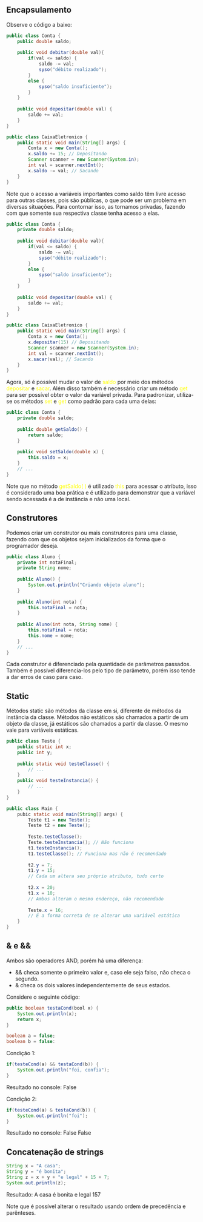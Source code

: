 ## Encapsulamento

Observe o código a baixo:
```Java
public class Conta {
	public double saldo;
	
	public void debitar(double val){
		if(val <= saldo) {
			saldo -= val;
			syso("débito realizado");
		}
		else {
			syso("saldo insuficiente");
		}
	}
	
	public void depositar(double val) {
		saldo += val;
	}
}

public class CaixaEletronico {
	public static void main(String[] args) {
		Conta x = new Conta();
		x.saldo += 15; // Depositando
		Scanner scanner = new Scanner(System.in);
		int val = scanner.nextInt();
		x.saldo -= val; // Sacando
	}
}
```
Note que o acesso a variáveis importantes como saldo têm livre acesso para outras classes, pois são públicas, o que pode ser um problema em diversas situações.
Para contornar isso, as tornamos privadas, fazendo com que somente sua respectiva classe tenha acesso a elas.
```Java
public class Conta {
	private double saldo;
	
	public void debitar(double val){
		if(val <= saldo) {
			saldo -= val;
			syso("débito realizado");
		}
		else {
			syso("saldo insuficiente");
		}
	}
	
	public void depositar(double val) {
		saldo += val;
	}
}

public class CaixaEletronico {
	public static void main(String[] args) {
		Conta x = new Conta();
		x.depositar(15) // Depositando
		Scanner scanner = new Scanner(System.in);
		int val = scanner.nextInt();
		x.sacar(val); // Sacando
	}
}
```
Agora, só é possível mudar o valor de <span style="color: yellow;">saldo</span> por meio dos métodos <span style="color: yellow;">depositar</span> e <span style="color: yellow;">sacar</span>.
Além disso também é necessário criar um método <span style="color: yellow;">get</span> para ser possível obter o valor da variável privada.
Para padronizar, utiliza-se os métodos <span style="color: yellow;">set</span> e <span style="color: yellow;">get</span> como padrão para cada uma delas:
```Java
public class Conta {
	private double saldo;
	
	public double getSaldo() {
		return saldo;
	}
	
	public void setSaldo(double x) {
		this.saldo = x;
	}
	// ...
}
```
Note que no método <span style="color: yellow">getSaldo( )</span> é utilizado <span style="color: yellow;">this</span> para acessar o atributo, isso é considerado uma boa prática e é utilizado para demonstrar que a variável sendo acessada é a de instância e não uma local.

## Construtores

Podemos criar um construtor ou mais construtores para uma classe, fazendo com que os objetos sejam inicializados da forma que o programador deseja.
```Java
public class Aluno {
	private int notaFinal;
	private String nome;
	
	public Aluno() {
		System.out.println("Criando objeto aluno");
	}
	
	public Aluno(int nota) {
		this.notaFinal = nota;
	}
	
	public Aluno(int nota, String nome) {
		this.notaFinal = nota;
		this.nome = nome;
	}
	// ...
}
```
Cada construtor é diferenciado pela quantidade de parâmetros passados. Também é possível diferencia-los pelo tipo de parâmetro, porém isso tende a dar erros de caso para caso.

## Static

Métodos static são métodos da classe em si, diferente de métodos da instância da classe.
Métodos não estáticos são chamados a partir de um objeto da classe, já estáticos são chamados a partir da classe.
O mesmo vale para variáveis estáticas.
```Java
public class Teste {
	public static int x;
	public int y;
	
	public static void testeClasse() {
		// ...
	}
	public void testeInstancia() {
		// ...
	}
}
```

```Java
public class Main {
	pubic static void main(String[] args) {
		Teste t1 = new Teste();
		Teste t2 = new Teste();
		
		Teste.testeClasse();
		Teste.testeInstancia(); // Não funciona
		t1.testeInstancia();
		t1.testeClasse(); // Funciona mas não é recomendado
		
		t2.y = 7;
		t1.y = 15;
		// Cada um altera seu próprio atributo, tudo certo
		
		t2.x = 20;
		t1.x = 10;
		// Ambos alteram o mesmo endereço, não recomendado
		
		Teste.x = 16; 
		// É a forma correta de se alterar uma variável estática
	}
}
```

## & e &&
Ambos são operadores AND, porém há uma diferença:
- && checa somente o primeiro valor e, caso ele seja falso, não checa o segundo.
- & checa os dois valores independentemente de seus estados.

Considere o seguinte código:
```Java
public boolean testaCond(bool x) {
	System.out.println(x);
	return x;
}

boolean a = false;
boolean b = false:
```

Condição 1:
```Java
if(testeCond(a) && testaCond(b)) {
	System.out.println("foi, confia");
}
```
Resultado no console:
False

Condição 2:
```Java
if(testeCond(a) & testaCond(b)) {
	System.out.println("foi");
}
```
Resultado no console:
False
False

## Concatenação de strings

```Java
String x = "A casa";
String y = "é bonita";
String z = x + y + "e legal" + 15 + 7;
System.out.println(z);
```
Resultado:
A casa é bonita e legal 157

Note que é possível alterar o resultado usando ordem de precedência e parênteses.
